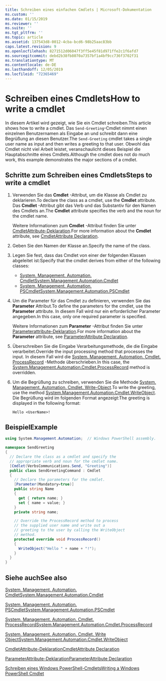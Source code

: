 ```yaml
---
title: Schreiben eines einfachen Cmdlets | Microsoft-Dokumentation
ms.custom: ''
ms.date: 01/15/2019
ms.reviewer: ''
ms.suite: ''
ms.tgt_pltfrm: ''
ms.topic: article
ms.assetid: 137543d8-0012-4cba-bcd6-98b25aac83bb
caps.latest.revision: 9
ms.openlocfilehash: 8271512d06047f3ff5e45f81d971ffe2c1f6afd7
ms.sourcegitcommit: debd2b38fb8070a7357bf1a4bf9cc736f3702f31
ms.translationtype: MT
ms.contentlocale: de-DE
ms.lasthandoff: 12/05/2019
ms.locfileid: "72365469"
---
```

# <a name="how-to-write-a-cmdlet"></a><span data-ttu-id="a9b07-102">Schreiben eines Cmdlets</span><span class="sxs-lookup"><span data-stu-id="a9b07-102">How to write a cmdlet</span></span>

<span data-ttu-id="a9b07-103">In diesem Artikel wird gezeigt, wie Sie ein Cmdlet schreiben.</span><span class="sxs-lookup"><span data-stu-id="a9b07-103">This article shows how to write a cmdlet.</span></span> <span data-ttu-id="a9b07-104">Das `Send-Greeting`-Cmdlet nimmt einen einzelnen Benutzernamen als Eingabe an und schreibt dann eine Begrüßung an diesen Benutzer.</span><span class="sxs-lookup"><span data-stu-id="a9b07-104">The `Send-Greeting` cmdlet takes a single user name as input and then writes a greeting to that user.</span></span> <span data-ttu-id="a9b07-105">Obwohl das Cmdlet nicht viel Arbeit leistet, veranschaulicht dieses Beispiel die Hauptabschnitte eines Cmdlets.</span><span class="sxs-lookup"><span data-stu-id="a9b07-105">Although the cmdlet does not do much work, this example demonstrates the major sections of a cmdlet.</span></span>

## <a name="steps-to-write-a-cmdlet"></a><span data-ttu-id="a9b07-106">Schritte zum Schreiben eines Cmdlets</span><span class="sxs-lookup"><span data-stu-id="a9b07-106">Steps to write a cmdlet</span></span>

1. <span data-ttu-id="a9b07-107">Verwenden Sie das **Cmdlet** -Attribut, um die Klasse als Cmdlet zu deklarieren.</span><span class="sxs-lookup"><span data-stu-id="a9b07-107">To declare the class as a cmdlet, use the **Cmdlet** attribute.</span></span> <span data-ttu-id="a9b07-108">Das **Cmdlet** -Attribut gibt das Verb und das Substantiv für den Namen des Cmdlets an.</span><span class="sxs-lookup"><span data-stu-id="a9b07-108">The **Cmdlet** attribute specifies the verb and the noun for the cmdlet name.</span></span>

   <span data-ttu-id="a9b07-109">Weitere Informationen zum **Cmdlet** -Attribut finden Sie unter [CmdletAttribute-Deklaration](cmdlet-attribute-declaration.md).</span><span class="sxs-lookup"><span data-stu-id="a9b07-109">For more information about the **Cmdlet** attribute, see [CmdletAttribute Declaration](cmdlet-attribute-declaration.md).</span></span>

2. <span data-ttu-id="a9b07-110">Geben Sie den Namen der Klasse an.</span><span class="sxs-lookup"><span data-stu-id="a9b07-110">Specify the name of the class.</span></span>

3. <span data-ttu-id="a9b07-111">Legen Sie fest, dass das Cmdlet von einer der folgenden Klassen abgeleitet ist:</span><span class="sxs-lookup"><span data-stu-id="a9b07-111">Specify that the cmdlet derives from either of the following classes:</span></span>

   * [<span data-ttu-id="a9b07-112">System. Management. Automation. Cmdlet</span><span class="sxs-lookup"><span data-stu-id="a9b07-112">System.Management.Automation.Cmdlet</span></span>](/dotnet/api/System.Management.Automation.Cmdlet)
   * [<span data-ttu-id="a9b07-113">System. Management. Automation. PSCmdlet</span><span class="sxs-lookup"><span data-stu-id="a9b07-113">System.Management.Automation.PSCmdlet</span></span>](/dotnet/api/System.Management.Automation.PSCmdlet)

4. <span data-ttu-id="a9b07-114">Um die Parameter für das Cmdlet zu definieren, verwenden Sie das **Parameter** Attribut.</span><span class="sxs-lookup"><span data-stu-id="a9b07-114">To define the parameters for the cmdlet, use the **Parameter** attribute.</span></span> <span data-ttu-id="a9b07-115">In diesem Fall wird nur ein erforderlicher Parameter angegeben.</span><span class="sxs-lookup"><span data-stu-id="a9b07-115">In this case, only one required parameter is specified.</span></span>

   <span data-ttu-id="a9b07-116">Weitere Informationen zum **Parameter** -Attribut finden Sie unter [Parameterattribute-Deklaration](parameter-attribute-declaration.md).</span><span class="sxs-lookup"><span data-stu-id="a9b07-116">For more information about the **Parameter** attribute, see [ParameterAttribute Declaration](parameter-attribute-declaration.md).</span></span>

5. <span data-ttu-id="a9b07-117">Überschreiben Sie die Eingabe Verarbeitungsmethode, die die Eingabe verarbeitet.</span><span class="sxs-lookup"><span data-stu-id="a9b07-117">Override the input processing method that processes the input.</span></span> <span data-ttu-id="a9b07-118">In diesem Fall wird die [System. Management. Automation. Cmdlet. ProcessRecord](/dotnet/api/System.Management.Automation.Cmdlet.ProcessRecord) -Methode überschrieben.</span><span class="sxs-lookup"><span data-stu-id="a9b07-118">In this case, the [System.Management.Automation.Cmdlet.ProcessRecord](/dotnet/api/System.Management.Automation.Cmdlet.ProcessRecord) method is overridden.</span></span>

6. <span data-ttu-id="a9b07-119">Um die Begrüßung zu schreiben, verwenden Sie die Methode [System. Management. Automation. Cmdlet. Write-Object](/dotnet/api/System.Management.Automation.Cmdlet.WriteObject).</span><span class="sxs-lookup"><span data-stu-id="a9b07-119">To write the greeting, use the method [System.Management.Automation.Cmdlet.WriteObject](/dotnet/api/System.Management.Automation.Cmdlet.WriteObject).</span></span>
   <span data-ttu-id="a9b07-120">Die Begrüßung wird im folgenden Format angezeigt:</span><span class="sxs-lookup"><span data-stu-id="a9b07-120">The greeting is displayed in the following format:</span></span>

   ```Output
   Hello <UserName>!
   ```

## <a name="example"></a><span data-ttu-id="a9b07-121">Beispiel</span><span class="sxs-lookup"><span data-stu-id="a9b07-121">Example</span></span>

```csharp
using System.Management.Automation;  // Windows PowerShell assembly.

namespace SendGreeting
{
  // Declare the class as a cmdlet and specify the
  // appropriate verb and noun for the cmdlet name.
  [Cmdlet(VerbsCommunications.Send, "Greeting")]
  public class SendGreetingCommand : Cmdlet
  {
    // Declare the parameters for the cmdlet.
    [Parameter(Mandatory=true)]
    public string Name
    {
      get { return name; }
      set { name = value; }
    }
    private string name;

    // Override the ProcessRecord method to process
    // the supplied user name and write out a
    // greeting to the user by calling the WriteObject
    // method.
    protected override void ProcessRecord()
    {
      WriteObject("Hello " + name + "!");
    }
  }
}
```

## <a name="see-also"></a><span data-ttu-id="a9b07-122">Siehe auch</span><span class="sxs-lookup"><span data-stu-id="a9b07-122">See also</span></span>

[<span data-ttu-id="a9b07-123">System. Management. Automation. Cmdlet</span><span class="sxs-lookup"><span data-stu-id="a9b07-123">System.Management.Automation.Cmdlet</span></span>](/dotnet/api/System.Management.Automation.Cmdlet)

[<span data-ttu-id="a9b07-124">System. Management. Automation. PSCmdlet</span><span class="sxs-lookup"><span data-stu-id="a9b07-124">System.Management.Automation.PSCmdlet</span></span>](/dotnet/api/System.Management.Automation.PSCmdlet)

[<span data-ttu-id="a9b07-125">System. Management. Automation. Cmdlet. ProcessRecord</span><span class="sxs-lookup"><span data-stu-id="a9b07-125">System.Management.Automation.Cmdlet.ProcessRecord</span></span>](/dotnet/api/System.Management.Automation.Cmdlet.ProcessRecord)

[<span data-ttu-id="a9b07-126">System. Management. Automation. Cmdlet. Write Object</span><span class="sxs-lookup"><span data-stu-id="a9b07-126">System.Management.Automation.Cmdlet.WriteObject</span></span>](/dotnet/api/System.Management.Automation.Cmdlet.WriteObject)

[<span data-ttu-id="a9b07-127">CmdletAttribute-Deklaration</span><span class="sxs-lookup"><span data-stu-id="a9b07-127">CmdletAttribute Declaration</span></span>](cmdlet-attribute-declaration.md)

[<span data-ttu-id="a9b07-128">ParameterAttribute-Deklaration</span><span class="sxs-lookup"><span data-stu-id="a9b07-128">ParameterAttribute Declaration</span></span>](parameter-attribute-declaration.md)

[<span data-ttu-id="a9b07-129">Schreiben eines Windows PowerShell-Cmdlets</span><span class="sxs-lookup"><span data-stu-id="a9b07-129">Writing a Windows PowerShell Cmdlet</span></span>](writing-a-windows-powershell-cmdlet.md)